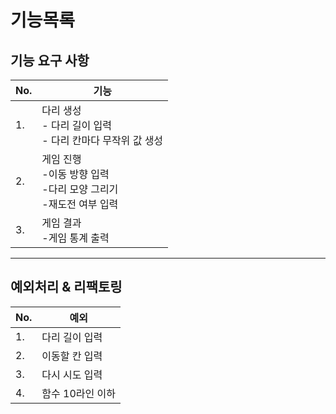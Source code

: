 # 기능목록
## 기능 요구 사항
| No. | 기능                                               |
|-----|--------------------------------------------------|
| 1.  | 다리 생성<br/>- 다리 길이 입력<br/>- 다리 칸마다 무작위 값 생성<br/>  |
| 2.  | 게임 진행<br/>-이동 방향 입력<br/>-다리 모양 그리기<br/>-재도전 여부 입력 |
| 3.  | 게임 결과 <br/>-게임 통계 출력                             |
***
## 예외처리 & 리팩토링
| No. | 예외         |
|-----|------------|
| 1.  | 다리 길이 입력   |
| 2.  | 이동할 칸 입력   |
| 3.  | 다시 시도 입력   |
| 4.  | 함수 10라인 이하 |